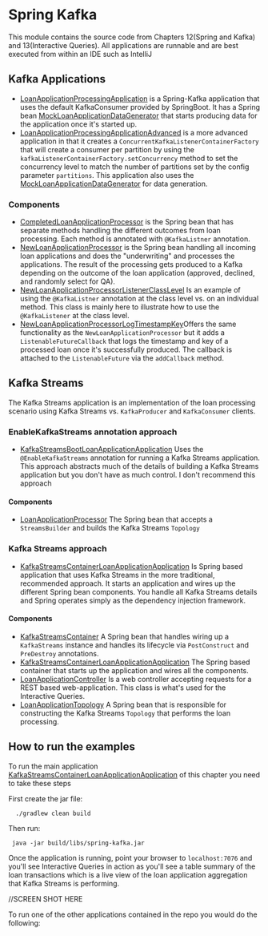 # Spring Kafka


This module contains the source code from Chapters 12(Spring and Kafka) and 13(Interactive Queries).
All applications are runnable and are best executed from within an IDE such as IntelliJ


## Kafka Applications

* [LoanApplicationProcessingApplication](src/main/java/bbejeck/spring/application/LoanApplicationProcessingApplication.java) is a Spring-Kafka application that uses the default KafkaConsumer provided by SpringBoot.  It has a Spring bean [MockLoanApplicationDataGenerator](src/main/java/bbejeck/spring/datagen/MockLoanApplicationDataGenerator.java) that starts producing data for the application once it's started up.
* [LoanApplicationProcessingApplicationAdvanced](src/main/java/bbejeck/spring/application/LoanApplicationProcessingApplicationAdvanced.java) is a more advanced application in that it creates a `ConcurrentKafkaListenerContainerFactory` that will create a consumer per partition by using the `kafkaListenerContainerFactory.setConcurrency` method to set the concurrency level to match the number of partitions set by the config parameter `partitions`.  This application also uses the [MockLoanApplicationDataGenerator](src/main/java/bbejeck/spring/datagen/MockLoanApplicationDataGenerator.java) for data generation.

### Components

* [CompletedLoanApplicationProcessor](src/main/java/bbejeck/spring/processor/CompletedLoanApplicationProcessor.java) is the Spring bean that has separate methods handling the different outcomes from loan processing.  Each method is annotated with `@KafkaListner` annotation.
* [NewLoanApplicationProcessor](src/main/java/bbejeck/spring/processor/NewLoanApplicationProcessor.java) is the Spring bean handling all incoming loan applications and does the "underwriting" and processes the applications.  The result of the processing gets produced to a Kafka depending on the outcome of the loan application (approved, declined, and randomly select for QA).
* [NewLoanApplicationProcessorListenerClassLevel](src/main/java/bbejeck/spring/processor/NewLoanApplicationProcessorListenerClassLevel.java) Is an example of using the `@KafkaListner` annotation at the class level vs. on an individual method.  This class is mainly here to illustrate how to use the `@KafkaListener` at the class level.
* [NewLoanApplicationProcessorLogTimestampKey](src/main/java/bbejeck/spring/processor/NewLoanApplicationProcessorLogTimestampKey.java)Offers the same functionality as the `NewLoanApplicationProcessor` but it adds a `ListenableFutureCallback` that logs the timestamp and key of a processed loan once it's successfully produced. The callback is attached to the `ListenableFuture` via the `addCallback` method.

## Kafka Streams

The Kafka Streams application is an implementation of the loan processing scenario using Kafka Streams vs. `KafkaProducer` and `KafkaConsumer` clients.
### EnableKafkaStreams annotation approach

* [KafkaStreamsBootLoanApplicationApplication](src/main/java/bbejeck/spring/streams/boot/KafkaStreamsBootLoanApplicationApplication.java) Uses the `@EnableKafkaStreams` annotation for running a Kafka Streams application. This approach abstracts much of the details of building a Kafka Streams application but you don't have as much control.  I don't recommend this approach

#### Components

* [LoanApplicationProcessor](src/main/java/bbejeck/spring/streams/boot/LoanApplicationProcessor.java) The Spring bean that accepts a `StreamsBuilder` and builds the Kafka Streams `Topology`

### Kafka Streams approach
* [KafkaStreamsContainerLoanApplicationApplication](src/main/java/bbejeck/spring/streams/container/KafkaStreamsContainerLoanApplicationApplication.java) Is Spring based application that uses Kafka Streams in the more traditional, recommended approach.  It starts an application and wires up the different Spring bean components.  You handle all Kafka Streams details and Spring operates simply as the dependency injection framework.

#### Components
* [KafkaStreamsContainer](src/main/java/bbejeck/spring/streams/container/KafkaStreamsContainer.java) A Spring bean that handles wiring up a `KafkaStreams` instance and handles its lifecycle via `PostConstruct` and `PreDestroy` annotations.
* [KafkaStreamsContainerLoanApplicationApplication](src/main/java/bbejeck/spring/streams/container/KafkaStreamsContainerLoanApplicationApplication.java) The Spring based container that starts up the application and wires all the components.
* [LoanApplicationController](src/main/java/bbejeck/spring/streams/container/LoanApplicationController.java) Is a web controller accepting requests for a REST based web-application.  This class is what's used for the Interactive Queries.
* [LoanApplicationTopology](src/main/java/bbejeck/spring/streams/container/LoanApplicationController.java) A Spring bean that is responsible for constructing the Kafka Streams `Topology` that performs the loan processing.


## How to run the examples
To run the main application [KafkaStreamsContainerLoanApplicationApplication](src/main/java/bbejeck/spring/streams/container/KafkaStreamsContainerLoanApplicationApplication.java) of this chapter you need to take these steps

First create the jar file:

```commandline
  ./gradlew clean build
```

Then run:

```commandline
 java -jar build/libs/spring-kafka.jar 
```

Once the application is running, point your browser to `localhost:7076` and you'll see Interactive Queries in action as you'll see a table summary of the loan transactions which is a live view of the loan application aggregation that Kafka Streams is performing.

//SCREEN SHOT HERE
    
To run one of the other applications contained in the repo you would do the following:









